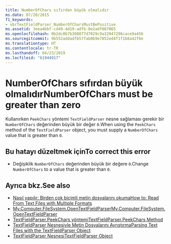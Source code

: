 ```yaml
---
title: NumberOfChars sıfırdan büyük olmalıdır
ms.date: 07/20/2015
f1_keywords:
- vbrTextFieldParser_NumberOfCharsMustBePositive
ms.assetid: 3eea4bbf-cd49-4d19-adfb-0e2adf087065
ms.openlocfilehash: 0b2dc0b7b308877d7029c9a32047296cace9a456
ms.sourcegitcommit: 9b552addadfb57fab0b9e7852ed4f1f1b8a42f8e
ms.translationtype: HT
ms.contentlocale: tr-TR
ms.lasthandoff: 04/23/2019
ms.locfileid: "61944917"
---
```

# <a name="numberofchars-must-be-greater-than-zero"></a><span data-ttu-id="82b9f-102">NumberOfChars sıfırdan büyük olmalıdır</span><span class="sxs-lookup"><span data-stu-id="82b9f-102">NumberOfChars must be greater than zero</span></span>
<span data-ttu-id="82b9f-103">Kullanırken `PeekChars` yöntemi `TextFieldParser` nesne sağlaması gerekir bir `NumberOfChars` değerinden büyük bir değer `0`.</span><span class="sxs-lookup"><span data-stu-id="82b9f-103">When using the `PeekChars` method of the `TextFieldParser` object, you must supply a `NumberOfChars` value that is greater than `0`.</span></span>  
  
## <a name="to-correct-this-error"></a><span data-ttu-id="82b9f-104">Bu hatayı düzeltmek için</span><span class="sxs-lookup"><span data-stu-id="82b9f-104">To correct this error</span></span>  
  
- <span data-ttu-id="82b9f-105">Değişiklik `NumberOfChars` değerinden büyük bir değere `0`.</span><span class="sxs-lookup"><span data-stu-id="82b9f-105">Change `NumberOfChars` to a value that is greater than `0`.</span></span>  
  
## <a name="see-also"></a><span data-ttu-id="82b9f-106">Ayrıca bkz.</span><span class="sxs-lookup"><span data-stu-id="82b9f-106">See also</span></span>

- [<span data-ttu-id="82b9f-107">Nasıl yapılır: Birden çok biçimli metin dosyalarını okuma</span><span class="sxs-lookup"><span data-stu-id="82b9f-107">How to: Read From Text Files with Multiple Formats</span></span>](../../visual-basic/developing-apps/programming/drives-directories-files/how-to-read-from-text-files-with-multiple-formats.md)
- [<span data-ttu-id="82b9f-108">My.Computer.FileSystem.OpenTextFieldParser</span><span class="sxs-lookup"><span data-stu-id="82b9f-108">My.Computer.FileSystem.OpenTextFieldParser</span></span>](xref:Microsoft.VisualBasic.FileIO.FileSystem.OpenTextFieldParser%2A)
- [<span data-ttu-id="82b9f-109">TextFieldParser.PeekChars yöntemi</span><span class="sxs-lookup"><span data-stu-id="82b9f-109">TextFieldParser.PeekChars Method</span></span>](xref:Microsoft.VisualBasic.FileIO.TextFieldParser.PeekChars%2A)
- [<span data-ttu-id="82b9f-110">TextFieldParser Nesnesiyle Metin Dosyalarını Ayrıştırma</span><span class="sxs-lookup"><span data-stu-id="82b9f-110">Parsing Text Files with the TextFieldParser Object</span></span>](../../visual-basic/developing-apps/programming/drives-directories-files/parsing-text-files-with-the-textfieldparser-object.md)
- [<span data-ttu-id="82b9f-111">TextFieldParser Nesnesi</span><span class="sxs-lookup"><span data-stu-id="82b9f-111">TextFieldParser Object</span></span>](../../visual-basic/language-reference/objects/textfieldparser-object.md)
